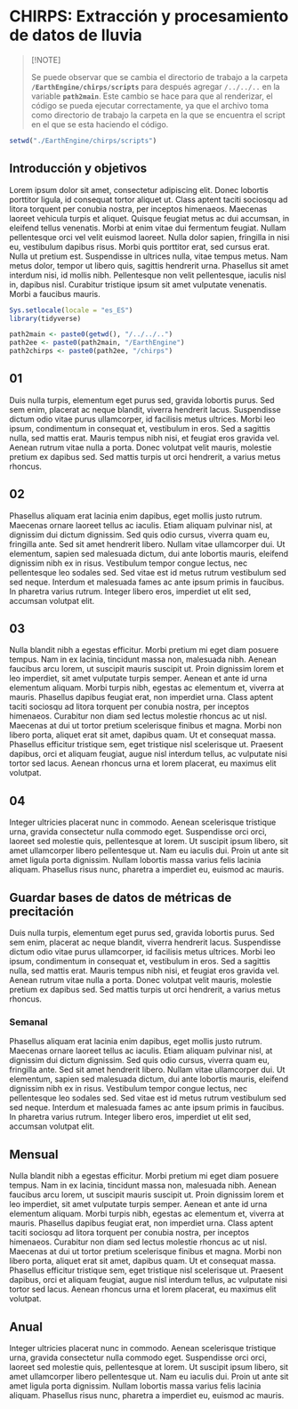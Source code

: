 # CHIRPS: Extracción y procesamiento de datos de lluvia


> \[!NOTE\]
>
> Se puede observar que se cambia el directorio de trabajo a la carpeta **`/EarthEngine/chirps/scripts`** para después agregar `/../../..` en la variable **`path2main`**. Este cambio se hace para que al renderizar, el código se pueda ejecutar correctamente, ya que el archivo toma como directorio de trabajo la carpeta en la que se encuentra el script en el que se esta haciendo el código.

``` r
setwd("./EarthEngine/chirps/scripts")
```

## Introducción y objetivos

Lorem ipsum dolor sit amet, consectetur adipiscing elit. Donec lobortis porttitor ligula, id consequat tortor aliquet ut. Class aptent taciti sociosqu ad litora torquent per conubia nostra, per inceptos himenaeos. Maecenas laoreet vehicula turpis et aliquet. Quisque feugiat metus ac dui accumsan, in eleifend tellus venenatis. Morbi at enim vitae dui fermentum feugiat. Nullam pellentesque orci vel velit euismod laoreet. Nulla dolor sapien, fringilla in nisi eu, vestibulum dapibus risus. Morbi quis porttitor erat, sed cursus erat. Nulla ut pretium est. Suspendisse in ultrices nulla, vitae tempus metus. Nam metus dolor, tempor ut libero quis, sagittis hendrerit urna. Phasellus sit amet interdum nisi, id mollis nibh. Pellentesque non velit pellentesque, iaculis nisl in, dapibus nisl. Curabitur tristique ipsum sit amet vulputate venenatis. Morbi a faucibus mauris.

``` r
Sys.setlocale(locale = "es_ES")
library(tidyverse)

path2main <- paste0(getwd(), "/../../..")
path2ee <- paste0(path2main, "/EarthEngine")
path2chirps <- paste0(path2ee, "/chirps")
```

## 01

Duis nulla turpis, elementum eget purus sed, gravida lobortis purus. Sed sem enim, placerat ac neque blandit, viverra hendrerit lacus. Suspendisse dictum odio vitae purus ullamcorper, id facilisis metus ultrices. Morbi leo ipsum, condimentum in consequat et, vestibulum in eros. Sed a sagittis nulla, sed mattis erat. Mauris tempus nibh nisi, et feugiat eros gravida vel. Aenean rutrum vitae nulla a porta. Donec volutpat velit mauris, molestie pretium ex dapibus sed. Sed mattis turpis ut orci hendrerit, a varius metus rhoncus.

## 02

Phasellus aliquam erat lacinia enim dapibus, eget mollis justo rutrum. Maecenas ornare laoreet tellus ac iaculis. Etiam aliquam pulvinar nisl, at dignissim dui dictum dignissim. Sed quis odio cursus, viverra quam eu, fringilla ante. Sed sit amet hendrerit libero. Nullam vitae ullamcorper dui. Ut elementum, sapien sed malesuada dictum, dui ante lobortis mauris, eleifend dignissim nibh ex in risus. Vestibulum tempor congue lectus, nec pellentesque leo sodales sed. Sed vitae est id metus rutrum vestibulum sed sed neque. Interdum et malesuada fames ac ante ipsum primis in faucibus. In pharetra varius rutrum. Integer libero eros, imperdiet ut elit sed, accumsan volutpat elit.

## 03

Nulla blandit nibh a egestas efficitur. Morbi pretium mi eget diam posuere tempus. Nam in ex lacinia, tincidunt massa non, malesuada nibh. Aenean faucibus arcu lorem, ut suscipit mauris suscipit ut. Proin dignissim lorem et leo imperdiet, sit amet vulputate turpis semper. Aenean et ante id urna elementum aliquam. Morbi turpis nibh, egestas ac elementum et, viverra at mauris. Phasellus dapibus feugiat erat, non imperdiet urna. Class aptent taciti sociosqu ad litora torquent per conubia nostra, per inceptos himenaeos. Curabitur non diam sed lectus molestie rhoncus ac ut nisl. Maecenas at dui ut tortor pretium scelerisque finibus et magna. Morbi non libero porta, aliquet erat sit amet, dapibus quam. Ut et consequat massa. Phasellus efficitur tristique sem, eget tristique nisl scelerisque ut. Praesent dapibus, orci et aliquam feugiat, augue nisl interdum tellus, ac vulputate nisi tortor sed lacus. Aenean rhoncus urna et lorem placerat, eu maximus elit volutpat.

## 04

Integer ultricies placerat nunc in commodo. Aenean scelerisque tristique urna, gravida consectetur nulla commodo eget. Suspendisse orci orci, laoreet sed molestie quis, pellentesque at lorem. Ut suscipit ipsum libero, sit amet ullamcorper libero pellentesque ut. Nam eu iaculis dui. Proin ut ante sit amet ligula porta dignissim. Nullam lobortis massa varius felis lacinia aliquam. Phasellus risus nunc, pharetra a imperdiet eu, euismod ac mauris.

## Guardar bases de datos de métricas de precitación

Duis nulla turpis, elementum eget purus sed, gravida lobortis purus. Sed sem enim, placerat ac neque blandit, viverra hendrerit lacus. Suspendisse dictum odio vitae purus ullamcorper, id facilisis metus ultrices. Morbi leo ipsum, condimentum in consequat et, vestibulum in eros. Sed a sagittis nulla, sed mattis erat. Mauris tempus nibh nisi, et feugiat eros gravida vel. Aenean rutrum vitae nulla a porta. Donec volutpat velit mauris, molestie pretium ex dapibus sed. Sed mattis turpis ut orci hendrerit, a varius metus rhoncus.

### Semanal

Phasellus aliquam erat lacinia enim dapibus, eget mollis justo rutrum. Maecenas ornare laoreet tellus ac iaculis. Etiam aliquam pulvinar nisl, at dignissim dui dictum dignissim. Sed quis odio cursus, viverra quam eu, fringilla ante. Sed sit amet hendrerit libero. Nullam vitae ullamcorper dui. Ut elementum, sapien sed malesuada dictum, dui ante lobortis mauris, eleifend dignissim nibh ex in risus. Vestibulum tempor congue lectus, nec pellentesque leo sodales sed. Sed vitae est id metus rutrum vestibulum sed sed neque. Interdum et malesuada fames ac ante ipsum primis in faucibus. In pharetra varius rutrum. Integer libero eros, imperdiet ut elit sed, accumsan volutpat elit.

## Mensual

Nulla blandit nibh a egestas efficitur. Morbi pretium mi eget diam posuere tempus. Nam in ex lacinia, tincidunt massa non, malesuada nibh. Aenean faucibus arcu lorem, ut suscipit mauris suscipit ut. Proin dignissim lorem et leo imperdiet, sit amet vulputate turpis semper. Aenean et ante id urna elementum aliquam. Morbi turpis nibh, egestas ac elementum et, viverra at mauris. Phasellus dapibus feugiat erat, non imperdiet urna. Class aptent taciti sociosqu ad litora torquent per conubia nostra, per inceptos himenaeos. Curabitur non diam sed lectus molestie rhoncus ac ut nisl. Maecenas at dui ut tortor pretium scelerisque finibus et magna. Morbi non libero porta, aliquet erat sit amet, dapibus quam. Ut et consequat massa. Phasellus efficitur tristique sem, eget tristique nisl scelerisque ut. Praesent dapibus, orci et aliquam feugiat, augue nisl interdum tellus, ac vulputate nisi tortor sed lacus. Aenean rhoncus urna et lorem placerat, eu maximus elit volutpat.

## Anual

Integer ultricies placerat nunc in commodo. Aenean scelerisque tristique urna, gravida consectetur nulla commodo eget. Suspendisse orci orci, laoreet sed molestie quis, pellentesque at lorem. Ut suscipit ipsum libero, sit amet ullamcorper libero pellentesque ut. Nam eu iaculis dui. Proin ut ante sit amet ligula porta dignissim. Nullam lobortis massa varius felis lacinia aliquam. Phasellus risus nunc, pharetra a imperdiet eu, euismod ac mauris.
